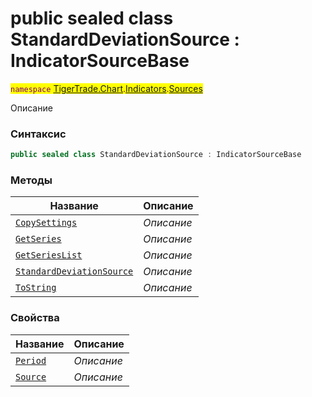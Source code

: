
# public sealed class StandardDeviationSource : IndicatorSourceBase
<mark style="color:purple;">`namespace` [TigerTrade.Chart](../../../TigerTrade.Chart.md).[Indicators](../../../TigerTrade.Chart/Indicators.md).[Sources](../../../TigerTrade.Chart/Indicators/Sources.md)



Описание

### Синтаксис
```csharp
public sealed class StandardDeviationSource : IndicatorSourceBase
```


### Методы
| Название | Описание |
| --- | --- |
| [`CopySettings`](./StandardDeviationSource.cs/Методы/CopySettings.md) | *Описание* |
| [`GetSeries`](./StandardDeviationSource.cs/Методы/GetSeries.md) | *Описание* |
| [`GetSeriesList`](./StandardDeviationSource.cs/Методы/GetSeriesList.md) | *Описание* |
| [`StandardDeviationSource`](./StandardDeviationSource.cs/Методы/StandardDeviationSource.md) | *Описание* |
| [`ToString`](./StandardDeviationSource.cs/Методы/ToString.md) | *Описание* |

### Свойства
| Название | Описание |
| --- | --- |
| [`Period`](./StandardDeviationSource.cs/Свойства/Period.md) | *Описание* |
| [`Source`](./StandardDeviationSource.cs/Свойства/Source.md) | *Описание* |



